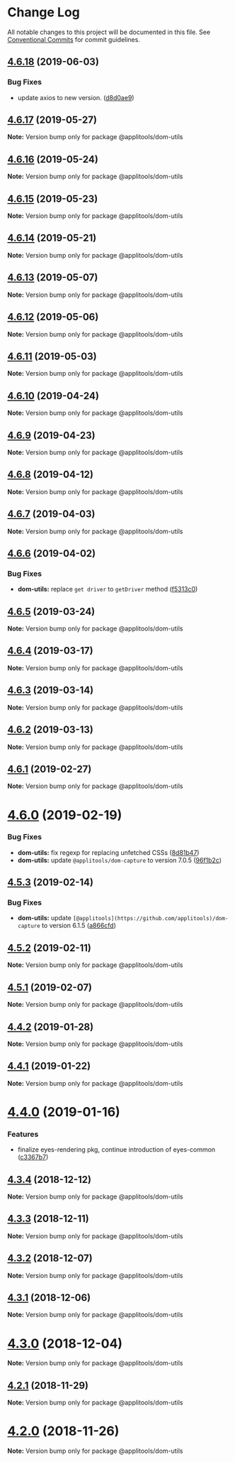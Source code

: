 # Change Log

All notable changes to this project will be documented in this file.
See [Conventional Commits](https://conventionalcommits.org) for commit guidelines.

## [4.6.18](https://github.com/applitools/eyes.sdk.javascript1/compare/@applitools/dom-utils@4.6.17...@applitools/dom-utils@4.6.18) (2019-06-03)


### Bug Fixes

* update axios to new version. ([d8d0ae9](https://github.com/applitools/eyes.sdk.javascript1/commit/d8d0ae9))





## [4.6.17](https://github.com/applitools/eyes.sdk.javascript1/compare/@applitools/dom-utils@4.6.16...@applitools/dom-utils@4.6.17) (2019-05-27)

**Note:** Version bump only for package @applitools/dom-utils






## [4.6.16](https://github.com/applitools/eyes.sdk.javascript1/compare/@applitools/dom-utils@4.6.15...@applitools/dom-utils@4.6.16) (2019-05-24)

**Note:** Version bump only for package @applitools/dom-utils





## [4.6.15](https://github.com/applitools/eyes.sdk.javascript1/compare/@applitools/dom-utils@4.6.14...@applitools/dom-utils@4.6.15) (2019-05-23)

**Note:** Version bump only for package @applitools/dom-utils





## [4.6.14](https://github.com/applitools/eyes.sdk.javascript1/compare/@applitools/dom-utils@4.6.13...@applitools/dom-utils@4.6.14) (2019-05-21)

**Note:** Version bump only for package @applitools/dom-utils





## [4.6.13](https://github.com/applitools/eyes.sdk.javascript1/compare/@applitools/dom-utils@4.6.12...@applitools/dom-utils@4.6.13) (2019-05-07)

**Note:** Version bump only for package @applitools/dom-utils





## [4.6.12](https://github.com/applitools/eyes.sdk.javascript1/compare/@applitools/dom-utils@4.6.11...@applitools/dom-utils@4.6.12) (2019-05-06)

**Note:** Version bump only for package @applitools/dom-utils





## [4.6.11](https://github.com/applitools/eyes.sdk.javascript1/compare/@applitools/dom-utils@4.6.10...@applitools/dom-utils@4.6.11) (2019-05-03)

**Note:** Version bump only for package @applitools/dom-utils





## [4.6.10](https://github.com/applitools/eyes.sdk.javascript1/compare/@applitools/dom-utils@4.6.9...@applitools/dom-utils@4.6.10) (2019-04-24)

**Note:** Version bump only for package @applitools/dom-utils





## [4.6.9](https://github.com/applitools/eyes.sdk.javascript1/compare/@applitools/dom-utils@4.6.8...@applitools/dom-utils@4.6.9) (2019-04-23)

**Note:** Version bump only for package @applitools/dom-utils






## [4.6.8](https://github.com/applitools/eyes.sdk.javascript1/compare/@applitools/dom-utils@4.6.7...@applitools/dom-utils@4.6.8) (2019-04-12)

**Note:** Version bump only for package @applitools/dom-utils





## [4.6.7](https://github.com/applitools/eyes.sdk.javascript1/compare/@applitools/dom-utils@4.6.6...@applitools/dom-utils@4.6.7) (2019-04-03)

**Note:** Version bump only for package @applitools/dom-utils





## [4.6.6](https://github.com/applitools/eyes.sdk.javascript1/compare/@applitools/dom-utils@4.6.5...@applitools/dom-utils@4.6.6) (2019-04-02)


### Bug Fixes

* **dom-utils:** replace `get driver` to `getDriver` method ([f5313c0](https://github.com/applitools/eyes.sdk.javascript1/commit/f5313c0))





## [4.6.5](https://github.com/applitools/eyes.sdk.javascript1/compare/@applitools/dom-utils@4.6.4...@applitools/dom-utils@4.6.5) (2019-03-24)

**Note:** Version bump only for package @applitools/dom-utils





## [4.6.4](https://github.com/applitools/eyes.sdk.javascript1/compare/@applitools/dom-utils@4.6.3...@applitools/dom-utils@4.6.4) (2019-03-17)

**Note:** Version bump only for package @applitools/dom-utils





## [4.6.3](https://github.com/applitools/eyes.sdk.javascript1/compare/@applitools/dom-utils@4.6.2...@applitools/dom-utils@4.6.3) (2019-03-14)

**Note:** Version bump only for package @applitools/dom-utils





## [4.6.2](https://github.com/applitools/eyes.sdk.javascript1/compare/@applitools/dom-utils@4.6.1...@applitools/dom-utils@4.6.2) (2019-03-13)

**Note:** Version bump only for package @applitools/dom-utils





## [4.6.1](https://github.com/applitools/eyes.sdk.javascript1/compare/@applitools/dom-utils@4.6.0...@applitools/dom-utils@4.6.1) (2019-02-27)

**Note:** Version bump only for package @applitools/dom-utils





# [4.6.0](https://github.com/applitools/eyes.sdk.javascript1/compare/@applitools/dom-utils@4.5.3...@applitools/dom-utils@4.6.0) (2019-02-19)


### Bug Fixes

* **dom-utils:** fix regexp for replacing unfetched CSSs ([8d81b47](https://github.com/applitools/eyes.sdk.javascript1/commit/8d81b47))
* **dom-utils:** update `@applitools/dom-capture` to version 7.0.5 ([96f1b2c](https://github.com/applitools/eyes.sdk.javascript1/commit/96f1b2c))





## [4.5.3](https://github.com/applitools/eyes.sdk.javascript1/compare/@applitools/dom-utils@4.5.2...@applitools/dom-utils@4.5.3) (2019-02-14)


### Bug Fixes

* **dom-utils:** update `[@applitools](https://github.com/applitools)/dom-capture` to version 6.1.5 ([a866cfd](https://github.com/applitools/eyes.sdk.javascript1/commit/a866cfd))





## [4.5.2](https://github.com/applitools/eyes.sdk.javascript1/compare/@applitools/dom-utils@4.5.1...@applitools/dom-utils@4.5.2) (2019-02-11)

**Note:** Version bump only for package @applitools/dom-utils






## [4.5.1](https://github.com/applitools/eyes.sdk.javascript1/compare/@applitools/dom-utils@4.5.0...@applitools/dom-utils@4.5.1) (2019-02-07)

**Note:** Version bump only for package @applitools/dom-utils





## [4.4.2](https://github.com/applitools/eyes.sdk.javascript1/compare/@applitools/dom-utils@4.4.1...@applitools/dom-utils@4.4.2) (2019-01-28)

**Note:** Version bump only for package @applitools/dom-utils





## [4.4.1](https://github.com/applitools/eyes.sdk.javascript1/compare/@applitools/dom-utils@4.4.0...@applitools/dom-utils@4.4.1) (2019-01-22)

**Note:** Version bump only for package @applitools/dom-utils





# [4.4.0](https://github.com/applitools/eyes.sdk.javascript1/compare/@applitools/dom-utils@4.3.4...@applitools/dom-utils@4.4.0) (2019-01-16)


### Features

* finalize eyes-rendering pkg, continue introduction of eyes-common ([c3367b7](https://github.com/applitools/eyes.sdk.javascript1/commit/c3367b7))





## [4.3.4](https://github.com/applitools/eyes.sdk.javascript1/compare/@applitools/dom-utils@4.3.3...@applitools/dom-utils@4.3.4) (2018-12-12)

**Note:** Version bump only for package @applitools/dom-utils





## [4.3.3](https://github.com/applitools/eyes.sdk.javascript1/compare/@applitools/dom-utils@4.3.2...@applitools/dom-utils@4.3.3) (2018-12-11)

**Note:** Version bump only for package @applitools/dom-utils





## [4.3.2](https://github.com/applitools/eyes.sdk.javascript1/compare/@applitools/dom-utils@4.3.1...@applitools/dom-utils@4.3.2) (2018-12-07)

**Note:** Version bump only for package @applitools/dom-utils





## [4.3.1](https://github.com/applitools/eyes.sdk.javascript1/compare/@applitools/dom-utils@4.3.0...@applitools/dom-utils@4.3.1) (2018-12-06)

**Note:** Version bump only for package @applitools/dom-utils





# [4.3.0](https://github.com/applitools/eyes.sdk.javascript1/compare/@applitools/dom-utils@4.2.1...@applitools/dom-utils@4.3.0) (2018-12-04)

**Note:** Version bump only for package @applitools/dom-utils





## [4.2.1](https://github.com/applitools/eyes.sdk.javascript1/compare/@applitools/dom-utils@4.2.0...@applitools/dom-utils@4.2.1) (2018-11-29)

**Note:** Version bump only for package @applitools/dom-utils





# [4.2.0](https://github.com/applitools/eyes.sdk.javascript1/compare/@applitools/dom-utils@4.1.0...@applitools/dom-utils@4.2.0) (2018-11-26)

**Note:** Version bump only for package @applitools/dom-utils
